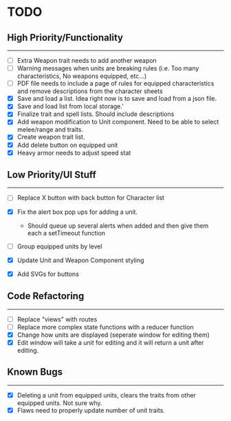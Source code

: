# TODO

## High Priority/Functionality
___

- [ ] Extra Weapon trait needs to add another weapon
- [ ] Warning messages when units are breaking rules (i.e. Too many characteristics, No weapons equipped, etc...)
- [ ] PDF file needs to include a page of rules for equipped characteristics and remove descriptions from the character sheets
- [x] Save and load a list. Idea right now is to save and load from a json file.
- [x] Save and load list from local storage.'
- [x] Finalize trait and spell lists. Should include descriptions
- [x] Add weapon modification to Unit component. Need to be able to select melee/range and traits.
- [x] Create weapon trait list.
- [x] Add delete button on equipped unit
- [x] Heavy armor needs to adjust speed stat 

## Low Priority/UI Stuff
___
- [ ] Replace X button with back button for Character list
- [x] Fix the alert box pop ups for adding a unit. 
    - Should queue up several alerts when added and then give them each a setTimeout function
- [ ] Group equipped units by level
- [x] Update Unit and Weapon Component styling
- [x] Add SVGs for buttons


## Code Refactoring
___

- [ ] Replace "views" with routes
- [ ] Replace more complex state functions with a reducer function
- [x] Change how units are displayed (seperate window for editing them)
- [x] Edit window will take a unit for editing and it will return a unit after editing.

## Known Bugs
___

- [x] Deleting a unit from equipped units, clears the traits from other equipped units. Not sure why.
- [x] Flaws need to properly update number of unit traits.
